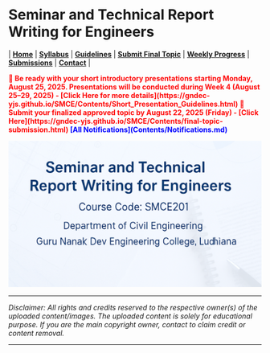 # Seminar and Technical Report Writing for Engineers

| **[Home](README.md)** | **[Syllabus](Contents/Syllabus.md)** | **[Guidelines](Contents/Guidelines.md)** | **[Submit Final Topic](Contents/final-topic-submission.md)** | **[Weekly Progress](Contents/Weekly_2025.md)** | **[Submissions](Contents/Submissions_2025.md)** | **[Contact](Contents/Contact.md)** |  

<span style="color:red; font-weight:bold; animation: blinker 1s linear infinite;">
📢 Be ready with your short introductory presentations starting Monday, August 25, 2025. Presentations will be conducted during Week 4 (August 25–29, 2025) - [Click Here for more details](https://gndec-yjs.github.io/SMCE/Contents/Short_Presentation_Guidelines.html)
</span>  

<span style="color:red; font-weight:bold; animation: blinker 1s linear infinite;">
🚨 Submit your finalized approved topic by August 22, 2025 (Friday) - [Click Here](https://gndec-yjs.github.io/SMCE/Contents/final-topic-submission.html)
</span>

<style>
@keyframes blinker {
  50% { opacity: 0; }
}
</style>  

<span style="color:blue; font-weight:bold;">
  <span class="flash">[All Notifications](Contents/Notifications.md)</span>
</span>



![SMCE](Contents/Images/SMCE.png)

---

*Disclaimer: All rights and credits reserved to the respective owner(s) of the uploaded content/images. The uploaded content is solely for educational purpose. If you are the main copyright owner, contact to claim credit or content removal.*

---



